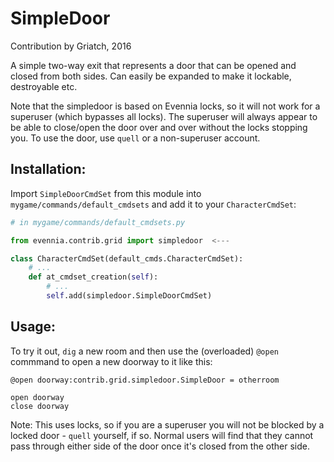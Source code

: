 # SimpleDoor

Contribution by Griatch, 2016

A simple two-way exit that represents a door that can be opened and
closed from both sides. Can easily be expanded to make it lockable, 
destroyable etc. 

Note that the simpledoor is based on Evennia locks, so it will
not work for a superuser (which bypasses all locks). The superuser
will always appear to be able to close/open the door over and over
without the locks stopping you. To use the door, use `quell` or a
non-superuser account.

## Installation:

Import `SimpleDoorCmdSet` from this module into `mygame/commands/default_cmdsets`
and add it to your `CharacterCmdSet`:

```python
# in mygame/commands/default_cmdsets.py

from evennia.contrib.grid import simpledoor  <---

class CharacterCmdSet(default_cmds.CharacterCmdSet):
    # ...
    def at_cmdset_creation(self):
        # ...
        self.add(simpledoor.SimpleDoorCmdSet)

```

## Usage:

To try it out, `dig` a new room and then use the (overloaded) `@open`
commmand to open a new doorway to it like this:

    @open doorway:contrib.grid.simpledoor.SimpleDoor = otherroom

    open doorway
    close doorway

Note: This uses locks, so if you are a superuser you will not be blocked by
a locked door - `quell` yourself, if so. Normal users will find that they
cannot pass through either side of the door once it's closed from the other
side.
